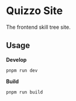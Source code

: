 # Quizzo Site

The frontend skill tree site.

## Usage

**Develop**

```
pnpm run dev
```

**Build**

```
pnpm run build
```
